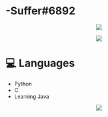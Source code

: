 # -Suffer#6892
<p align="center">
<img src="https://i.imgur.com/1PMkPqx.jpg"/>
</p>

<p align="center">
<a href="https://dsc.bio/357272892771270656">
  <img src="https://lanyard.cnrad.dev/api/357272892771270656?theme=light&bg=FFFFFF&animated=true&hideDiscrim=true&borderRadius=30px&idleMessage=Probably%20doing%20something%20else..." />
</p>
                                                                                                                       

</a>

# 💻 Languages

- Python
- C
- Learning Java
                 
<p align="center">
<img src="https://i.imgur.com/MT400ws.jpg"/>
</p>
          
